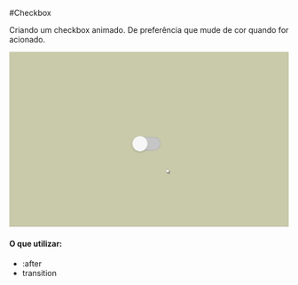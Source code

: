 #Checkbox

Criando um checkbox animado. De preferência que mude de cor quando for acionado.

![Exemplo](https://github.com/juligaioso/15DaysOfButtons/blob/main/Desafio/Dia%2002/img/dia2.gif)

#### O que utilizar:

<ul><li>:after</li>
<li>transition</li></ul>
